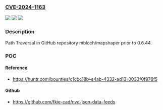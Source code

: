 ### [CVE-2024-1163](https://cve.mitre.org/cgi-bin/cvename.cgi?name=CVE-2024-1163)
![](https://img.shields.io/static/v1?label=Product&message=mbloch%2Fmapshaper&color=blue)
![](https://img.shields.io/static/v1?label=Version&message=unspecified%3C%200.6.44%20&color=brighgreen)
![](https://img.shields.io/static/v1?label=Vulnerability&message=CWE-22%20Improper%20Limitation%20of%20a%20Pathname%20to%20a%20Restricted%20Directory%20('Path%20Traversal')&color=brighgreen)

### Description

Path Traversal in GitHub repository mbloch/mapshaper prior to 0.6.44.

### POC

#### Reference
- https://huntr.com/bounties/c1cbc18b-e4ab-4332-ad13-0033f0f976f5

#### Github
- https://github.com/fkie-cad/nvd-json-data-feeds

